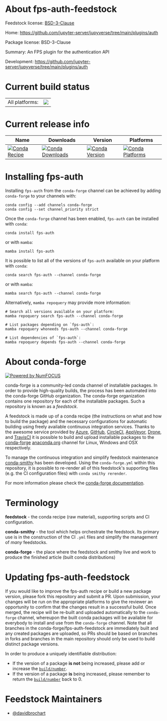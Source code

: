 About fps-auth-feedstock
========================

Feedstock license: [BSD-3-Clause](https://github.com/conda-forge/fps-auth-feedstock/blob/main/LICENSE.txt)

Home: https://github.com/jupyter-server/jupyverse/tree/main/plugins/auth

Package license: BSD-3-Clause

Summary: An FPS plugin for the authentication API

Development: https://github.com/jupyter-server/jupyverse/tree/main/plugins/auth

Current build status
====================


<table><tr><td>All platforms:</td>
    <td>
      <a href="https://dev.azure.com/conda-forge/feedstock-builds/_build/latest?definitionId=15742&branchName=main">
        <img src="https://dev.azure.com/conda-forge/feedstock-builds/_apis/build/status/fps-auth-feedstock?branchName=main">
      </a>
    </td>
  </tr>
</table>

Current release info
====================

| Name | Downloads | Version | Platforms |
| --- | --- | --- | --- |
| [![Conda Recipe](https://img.shields.io/badge/recipe-fps--auth-green.svg)](https://anaconda.org/conda-forge/fps-auth) | [![Conda Downloads](https://img.shields.io/conda/dn/conda-forge/fps-auth.svg)](https://anaconda.org/conda-forge/fps-auth) | [![Conda Version](https://img.shields.io/conda/vn/conda-forge/fps-auth.svg)](https://anaconda.org/conda-forge/fps-auth) | [![Conda Platforms](https://img.shields.io/conda/pn/conda-forge/fps-auth.svg)](https://anaconda.org/conda-forge/fps-auth) |

Installing fps-auth
===================

Installing `fps-auth` from the `conda-forge` channel can be achieved by adding `conda-forge` to your channels with:

```
conda config --add channels conda-forge
conda config --set channel_priority strict
```

Once the `conda-forge` channel has been enabled, `fps-auth` can be installed with `conda`:

```
conda install fps-auth
```

or with `mamba`:

```
mamba install fps-auth
```

It is possible to list all of the versions of `fps-auth` available on your platform with `conda`:

```
conda search fps-auth --channel conda-forge
```

or with `mamba`:

```
mamba search fps-auth --channel conda-forge
```

Alternatively, `mamba repoquery` may provide more information:

```
# Search all versions available on your platform:
mamba repoquery search fps-auth --channel conda-forge

# List packages depending on `fps-auth`:
mamba repoquery whoneeds fps-auth --channel conda-forge

# List dependencies of `fps-auth`:
mamba repoquery depends fps-auth --channel conda-forge
```


About conda-forge
=================

[![Powered by
NumFOCUS](https://img.shields.io/badge/powered%20by-NumFOCUS-orange.svg?style=flat&colorA=E1523D&colorB=007D8A)](https://numfocus.org)

conda-forge is a community-led conda channel of installable packages.
In order to provide high-quality builds, the process has been automated into the
conda-forge GitHub organization. The conda-forge organization contains one repository
for each of the installable packages. Such a repository is known as a *feedstock*.

A feedstock is made up of a conda recipe (the instructions on what and how to build
the package) and the necessary configurations for automatic building using freely
available continuous integration services. Thanks to the awesome service provided by
[Azure](https://azure.microsoft.com/en-us/services/devops/), [GitHub](https://github.com/),
[CircleCI](https://circleci.com/), [AppVeyor](https://www.appveyor.com/),
[Drone](https://cloud.drone.io/welcome), and [TravisCI](https://travis-ci.com/)
it is possible to build and upload installable packages to the
[conda-forge](https://anaconda.org/conda-forge) [anaconda.org](https://anaconda.org/)
channel for Linux, Windows and OSX respectively.

To manage the continuous integration and simplify feedstock maintenance
[conda-smithy](https://github.com/conda-forge/conda-smithy) has been developed.
Using the ``conda-forge.yml`` within this repository, it is possible to re-render all of
this feedstock's supporting files (e.g. the CI configuration files) with ``conda smithy rerender``.

For more information please check the [conda-forge documentation](https://conda-forge.org/docs/).

Terminology
===========

**feedstock** - the conda recipe (raw material), supporting scripts and CI configuration.

**conda-smithy** - the tool which helps orchestrate the feedstock.
                   Its primary use is in the construction of the CI ``.yml`` files
                   and simplify the management of *many* feedstocks.

**conda-forge** - the place where the feedstock and smithy live and work to
                  produce the finished article (built conda distributions)


Updating fps-auth-feedstock
===========================

If you would like to improve the fps-auth recipe or build a new
package version, please fork this repository and submit a PR. Upon submission,
your changes will be run on the appropriate platforms to give the reviewer an
opportunity to confirm that the changes result in a successful build. Once
merged, the recipe will be re-built and uploaded automatically to the
`conda-forge` channel, whereupon the built conda packages will be available for
everybody to install and use from the `conda-forge` channel.
Note that all branches in the conda-forge/fps-auth-feedstock are
immediately built and any created packages are uploaded, so PRs should be based
on branches in forks and branches in the main repository should only be used to
build distinct package versions.

In order to produce a uniquely identifiable distribution:
 * If the version of a package **is not** being increased, please add or increase
   the [``build/number``](https://docs.conda.io/projects/conda-build/en/latest/resources/define-metadata.html#build-number-and-string).
 * If the version of a package **is** being increased, please remember to return
   the [``build/number``](https://docs.conda.io/projects/conda-build/en/latest/resources/define-metadata.html#build-number-and-string)
   back to 0.

Feedstock Maintainers
=====================

* [@davidbrochart](https://github.com/davidbrochart/)

